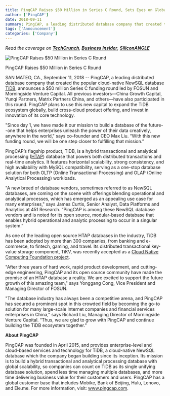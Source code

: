 ```yaml
---
title: PingCAP Raises $50 Million in Series C Round, Sets Eyes on Global Expansion, Cross-Cloud Offering, and More Core Technology Investment
author: ['PingCAP']
date: 2018-09-11
summary: PingCAP, a leading distributed database company that created the popular cloud-native NewSQL database TiDB, announces a $50 million Series C funding round led by FOSUN and Morningside Venture Capital. All previous investors—China Growth Capital, Yunqi Partners, Matrix Partners China, and others—have also participated in this round. PingCAP plans to use this new capital to expand the TiDB ecosystem globally, build cross-cloud product offering, and invest in innovation of its core technology.
tags: ['Announcement']
categories: ['Company']
---
```


<i>Read the coverage on [**TechCrunch**](https://techcrunch.com/2018/09/11/tidb-developer-pingcap-wants-to-expand-in-north-america-after-raising-50m-series-c/), [**Business Insider**](https://markets.businessinsider.com/news/stocks/pingcap-raises-50-million-in-series-c-round-1027525459), [**SiliconANGLE**](https://siliconangle.com/2018/09/11/newsql-startup-pingcap-raises-50m-expand-tidb-ecosystem/)</i>

![PingCAP Raises $50 Million in Series C Round](media/series-c-announcement.png)
<div class="caption-center">PingCAP Raises $50 Million in Series C Round</div>

SAN MATEO, CA., September 11, 2018 -- PingCAP, a leading distributed database company that created the popular cloud-native NewSQL database [TiDB](https://github.com/pingcap/tidb), announces a $50 million Series C funding round led by FOSUN and Morningside Venture Capital. All previous investors—China Growth Capital, Yunqi Partners, Matrix Partners China, and others—have also participated in this round. PingCAP plans to use this new capital to expand the TiDB ecosystem globally, build cross-cloud product offering, and invest in innovation of its core technology.

"Since day 1, we have made it our mission to build a database of the future--one that helps enterprises unleash the power of their data creatively, anywhere in the world," says co-founder and CEO Max Liu. “With this new funding round, we will be one step closer to fulfilling that mission.”

PingCAP’s flagship product, TiDB, is a hybrid transactional and analytical processing ([HTAP](https://en.wikipedia.org/wiki/Hybrid_transactional/analytical_processing_(HTAP))) database that powers both distributed transactions and real-time analytics. It features horizontal scalability, strong consistency, and high availability with MySQL compatibility, serving as a one-stop database solution for both OLTP (Online Transactional Processing) and OLAP (Online Analytical Processing) workloads.

"A new breed of database vendors, sometimes referred to as NewSQL databases, are coming on the scene with offerings blending operational and analytical processes, which has emerged as an appealing use case for many enterprises," says James Curtis, Senior Analyst, Data Platforms and Analytics at 451 Research. “PingCAP is among these NewSQL database vendors and is noted for its open source, modular-based database that enables hybrid operational and analytic processing to occur in a singular system.”

As one of the leading open source HTAP databases in the industry, TiDB has been adopted by more than 300 companies, from banking and e-commerce, to fintech, gaming, and travel. Its distributed transactional key-value storage component, TiKV, was recently accepted as a [Cloud Native Computing Foundation project](https://www.cncf.io/blog/2018/08/28/cncf-to-host-tikv-in-the-sandbox/).

"After three years of hard work, rapid product development, and cutting-edge engineering, PingCAP and its open source community have made the promise of an HTAP database a reality. We are excited to support the future growth of this amazing team," says Yonggang Cong, Vice President and Managing Director of FOSUN. 

"The database industry has always been a competitive arena, and PingCAP has secured a prominent spot in this crowded field by becoming the go-to solution for many large-scale Internet companies and financial services enterprises in China," says Richard Liu, Managing Director of Morningside Venture Capital. “Thus, we are glad to grow with PingCAP and continue building the TiDB ecosystem together.”

**About PingCAP**

PingCAP was founded in April 2015, and provides enterprise-level and cloud-based services and technology for TiDB, a cloud-native NewSQL database which the company began building since its inception. Its mission is to build a hybrid transactional and analytical processing database with global scalability, so companies can count on TiDB as its single unifying database solution, spend less time managing multiple databases, and more time delivering business value for their customers and users. PingCAP has a global customer base that includes Mobike, Bank of Beijing, Hulu, Lenovo, and Ele.me. For more information, visit: www.pingcap.com.
